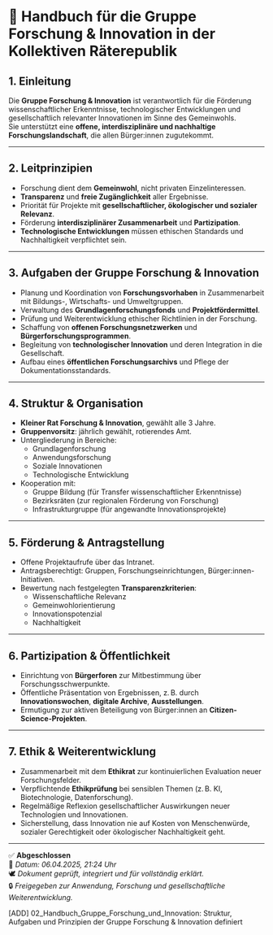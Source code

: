 # 🔬 Handbuch für die Gruppe Forschung & Innovation in der Kollektiven Räterepublik

## 1. Einleitung

Die **Gruppe Forschung & Innovation** ist verantwortlich für die Förderung wissenschaftlicher Erkenntnisse, technologischer Entwicklungen und gesellschaftlich relevanter Innovationen im Sinne des Gemeinwohls.  
Sie unterstützt eine **offene, interdisziplinäre und nachhaltige Forschungslandschaft**, die allen Bürger:innen zugutekommt.

---

## 2. Leitprinzipien

- Forschung dient dem **Gemeinwohl**, nicht privaten Einzelinteressen.
- **Transparenz** und **freie Zugänglichkeit** aller Ergebnisse.
- Priorität für Projekte mit **gesellschaftlicher, ökologischer und sozialer Relevanz**.
- Förderung **interdisziplinärer Zusammenarbeit** und **Partizipation**.
- **Technologische Entwicklungen** müssen ethischen Standards und Nachhaltigkeit verpflichtet sein.

---

## 3. Aufgaben der Gruppe Forschung & Innovation

- Planung und Koordination von **Forschungsvorhaben** in Zusammenarbeit mit Bildungs-, Wirtschafts- und Umweltgruppen.
- Verwaltung des **Grundlagenforschungsfonds** und **Projektfördermittel**.
- Prüfung und Weiterentwicklung ethischer Richtlinien in der Forschung.
- Schaffung von **offenen Forschungsnetzwerken** und **Bürgerforschungsprogrammen**.
- Begleitung von **technologischer Innovation** und deren Integration in die Gesellschaft.
- Aufbau eines **öffentlichen Forschungsarchivs** und Pflege der Dokumentationsstandards.

---

## 4. Struktur & Organisation

- **Kleiner Rat Forschung & Innovation**, gewählt alle 3 Jahre.
- **Gruppenvorsitz**: jährlich gewählt, rotierendes Amt.
- Untergliederung in Bereiche:
  - Grundlagenforschung
  - Anwendungsforschung
  - Soziale Innovationen
  - Technologische Entwicklung
- Kooperation mit:
  - Gruppe Bildung (für Transfer wissenschaftlicher Erkenntnisse)
  - Bezirksräten (zur regionalen Förderung von Forschung)
  - Infrastrukturgruppe (für angewandte Innovationsprojekte)

---

## 5. Förderung & Antragstellung

- Offene Projektaufrufe über das Intranet.
- Antragsberechtigt: Gruppen, Forschungseinrichtungen, Bürger:innen-Initiativen.
- Bewertung nach festgelegten **Transparenzkriterien**:
  - Wissenschaftliche Relevanz
  - Gemeinwohlorientierung
  - Innovationspotenzial
  - Nachhaltigkeit

---

## 6. Partizipation & Öffentlichkeit

- Einrichtung von **Bürgerforen** zur Mitbestimmung über Forschungsschwerpunkte.
- Öffentliche Präsentation von Ergebnissen, z. B. durch **Innovationswochen**, **digitale Archive**, **Ausstellungen**.
- Ermutigung zur aktiven Beteiligung von Bürger:innen an **Citizen-Science-Projekten**.

---

## 7. Ethik & Weiterentwicklung

- Zusammenarbeit mit dem **Ethikrat** zur kontinuierlichen Evaluation neuer Forschungsfelder.
- Verpflichtende **Ethikprüfung** bei sensiblen Themen (z. B. KI, Biotechnologie, Datenforschung).
- Regelmäßige Reflexion gesellschaftlicher Auswirkungen neuer Technologien und Innovationen.
- Sicherstellung, dass Innovation nie auf Kosten von Menschenwürde, sozialer Gerechtigkeit oder ökologischer Nachhaltigkeit geht.

---

✅ **Abgeschlossen**  
📅 *Datum: 06.04.2025, 21:24 Uhr*  
🕊️ *Dokument geprüft, integriert und für vollständig erklärt.*  
🔒 *Freigegeben zur Anwendung, Forschung und gesellschaftliche Weiterentwicklung.*

[ADD] 02_Handbuch_Gruppe_Forschung_und_Innovation: Struktur, Aufgaben und Prinzipien der Gruppe Forschung & Innovation definiert
